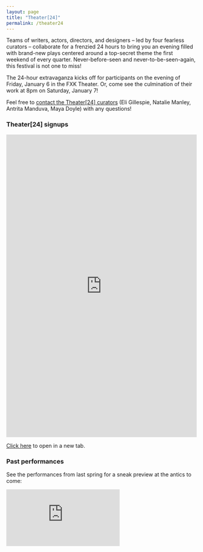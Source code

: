 ```yaml
---
layout: page
title: "Theater[24]"
permalink: /theater24
---
```


Teams of writers, actors, directors, and designers – led by four fearless curators – collaborate for a frenzied 24 hours to bring you an evening filled with brand-new plays centered around a top-secret theme the first weekend of every quarter. Never-before-seen and never-to-be-seen-again, this festival is not one to miss!

The 24-hour extravaganza kicks off for participants on the evening of Friday, January 6 in the FXK Theater. Or, come see the culmination of their work at 8pm on Saturday, January 7! 

Feel free to [contact the Theater[24] curators](mailto:beth9@uchicago.edu,nmanley@uchicago.edu,amanduva@uchicago.edu,mayacdoyle@uchicago.edu) (Eli Gillespie, Natalie Manley, Antrita Manduva, Maya Doyle) with any questions!

### Theater[24] signups

<p><iframe src="https://forms.gle/META3ahwjvs6Xm3U9" style="width:100%" height="800" frameborder="0" marginheight="0" marginwidth="0">Loading…</iframe></p>

<a href="https://forms.gle/META3ahwjvs6Xm3U9" target="_blank">Click here</a> to open in a new tab.

### Past performances

See the performances from last spring for a sneak preview at the antics to come:

<div class="video-player-wrapper">
  <iframe src="https://player.vimeo.com/video/697731738" class="video-player" frameborder="0" allow="autoplay; fullscreen; picture-in-picture" allowfullscreen></iframe>
</div>
